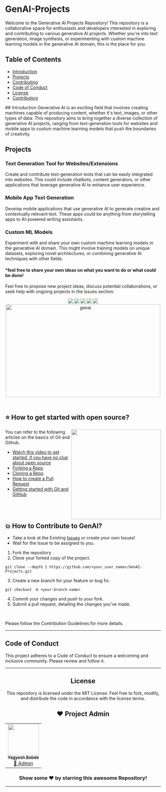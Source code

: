 # GenAI-Projects
Welcome to the Generative AI Projects Repository! This repository is a collaborative space for enthusiasts and developers interested in exploring and contributing to various generative AI projects. Whether you're into text generation, image synthesis, or experimenting with custom machine learning models in the generative AI domain, this is the place for you.
<br>

## Table of Contents
- [Introduction](/#introduction)
- [Projects](/#projects)
- [Contributing](/#contributing)
- [Code of Conduct](#codeofconduct)
- [License](/#license)
- [Contributors](/#contributors)

<div id="introduction"></div>
## Introduction
Generative AI is an exciting field that involves creating machines capable of producing content, whether it's text, images, or other types of data. This repository aims to bring together a diverse collection of generative AI projects, ranging from text-generation tools for websites and mobile apps to custom machine learning models that push the boundaries of creativity.

<div id="projects"></div>

## Projects

### Text Generation Tool for Websites/Extensions
Create and contribute text-generation tools that can be easily integrated into websites. This could include chatbots, content generators, or other applications that leverage generative AI to enhance user experience.

### Mobile App Text Generation
Develop mobile applications that use generative AI to generate creative and contextually relevant text. These apps could be anything from storytelling apps to AI-powered writing assistants.

### Custom ML Models
Experiment with and share your own custom machine learning models in the generative AI domain. This might involve training models on unique datasets, exploring novel architectures, or combining generative AI techniques with other fields.

#### *feel free to share your own ideas on what you want to do or what could be done!

Feel free to propose new project ideas, discuss potential collaborations, or seek help with ongoing projects in the Issues section.
<div align="center">
<a href="https://github.com/akshitagupta15june/Face-X/issues"><img src="https://img.shields.io/github/issues/yagyesh-bobde/GenAI-Projects"></a>
<a href="https://github.com/akshitagupta15june/Face-X/pulls"><img src="https://img.shields.io/github/issues-pr/yagyesh-bobde/GenAI-Projects"></a>
<a href="https://github.com/akshitagupta15june/Face-X/network/members"><img src="https://img.shields.io/github/forks/yagyesh-bobde/GenAI-Projects"></a>
<a href="https://github.com/akshitagupta15june/Face-X/stargazers"><img src="https://img.shields.io/github/stars/yagyesh-bobde/GenAI-Projects"></a>
<a href="https://github.com/akshitagupta15june/Face-X/blob/master/LICENSE"><img src="https://img.shields.io/github/license/yagyesh-bobde/GenAI-Projects"></a>
<br>

<img alt="genai" src="https://images.unsplash.com/photo-1677756119517-756a188d2d94?q=80&w=2050&auto=format&fit=crop&ixlib=rb-4.0.3&ixid=M3wxMjA3fDB8MHxwaG90by1wYWdlfHx8fGVufDB8fHx8fA%3D%3D" width=500 height=300>
<br>

<div align="left" style="margin-top:50px;">

## ⭐ How to get started with open source?
<img src="https://github.com/Vi1234sh12/Face-X/blob/master/.github/Assests/isometric.png" height="290px" align="right"/>

You can refer to the following articles on the basics of Git and Github.

- [Watch this video to get started, if you have no clue about open source](https://youtu.be/SYtPC9tHYyQ)
- [Forking a Repo](https://help.github.com/en/github/getting-started-with-github/fork-a-repo)
- [Cloning a Repo](https://help.github.com/en/desktop/contributing-to-projects/creating-a-pull-request)
- [How to create a Pull Request](https://opensource.com/article/19/7/create-pull-request-github)
- [Getting started with Git and GitHub](https://towardsdatascience.com/getting-started-with-git-and-github-6fcd0f2d4ac6)
<br>

</div>

<div align="left" style="margin-top:50px;">



<div id="contributing" ></div>


## 💥 How to Contribute to GenAI?

- Take a look at the Existing [Issues](https://github.com/yagyesh-bobde/GenAI-Projects/issues) or create your own Issues!
- Wait for the Issue to be assigned to you.
1. Fork the repository
2. Clone your forked copy of the project.

```
git clone --depth 1 https://github.com/<your_user_name>/GenAI-Projects.git

```
3. Create a new branch for your feature or bug fix.
```
git checkout -b <your-branch-name>
```
4. Commit your changes and push to your fork.
5. Submit a pull request, detailing the changes you've made.

<br>

Please follow the Contribution Guidelines for more details.   <br>

<div id="codeofconduct"></div>

<hr>

## Code of Conduct
This project adheres to a Code of Conduct to ensure a welcoming and inclusive community. Please review and follow it.
</div>

<hr>

<div id="license"></div>

## License
This repository is licensed under the MIT License. Feel free to fork, modify, and distribute the code in accordance with the license terms.

## ❤️ Project Admin

<table>
	<tr>
		<td align="center">
			<a href="https://github.com/yagyesh-bobde">
				<img src="https://avatars0.githubusercontent.com/yagyesh-bobde" width="100px" alt="" />
				<br /> <sub><b>Yagyesh Bobde</b></sub>
			</a>
			<br /> <a href="https://github.com/akshitagupta15june"> 
		👑 Admin
	    </a>
		</td>
	</tr>
</table>


### Show some ❤️ by starring this awesome Repository!

</div>

<!-- ------------------------------------------------------------------------------------------------------------------------------------------------------------------ -->
<!-- ------------------------------------------------------------------------------------------------------------------------------------------------------------------ -->
<hr>
</div>

<div id="Bottom"></div>
